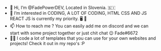 - 👋 Hi, I’m @FadePowerDEV, Located in Slovenia. 🇸🇮
- 👀 I’m interested in CODING, A LOT OF CODING, HTML CSS AND JS REACT JS is currently my priority. 🖥️ 📓 
- 📫 How to reach me ? You can easily add me on discord and we can start with some project together or just chit chat 😉 Fade#6672 
- 👨‍💻 I code a lot of templates that you can use for your own websites and projects! Check it out in my repo's :P


<!---
FadePowerDEV/FadePowerDEV is a ✨ special ✨ repository because its `README.md` (this file) appears on your GitHub profile.
You can click the Preview link to take a look at your changes.
--->

